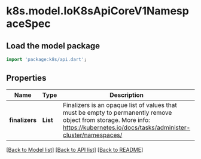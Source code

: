 # k8s.model.IoK8sApiCoreV1NamespaceSpec

## Load the model package
```dart
import 'package:k8s/api.dart';
```

## Properties
Name | Type | Description | Notes
------------ | ------------- | ------------- | -------------
**finalizers** | **List<String>** | Finalizers is an opaque list of values that must be empty to permanently remove object from storage. More info: https://kubernetes.io/docs/tasks/administer-cluster/namespaces/ | [optional] [default to const []]

[[Back to Model list]](../README.md#documentation-for-models) [[Back to API list]](../README.md#documentation-for-api-endpoints) [[Back to README]](../README.md)


